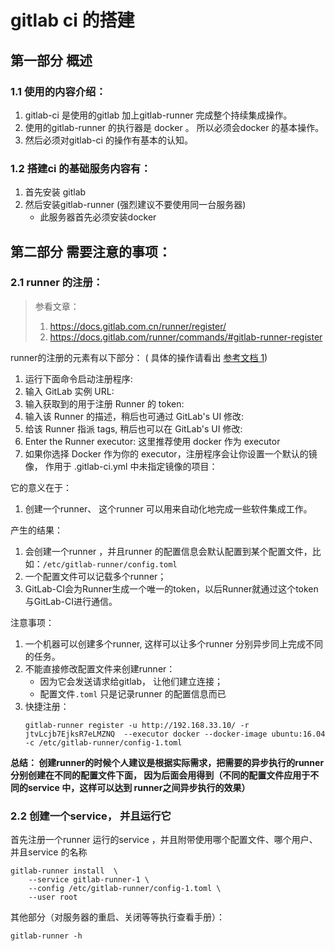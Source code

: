 # gitlab ci 的搭建

## 第一部分 概述
### 1.1 使用的内容介绍：
1. gitlab-ci 是使用的gitlab  加上gitlab-runner 完成整个持续集成操作。
2. 使用的gitlab-runner 的执行器是 docker 。 所以必须会docker 的基本操作。
3. 然后必须对gitlab-ci 的操作有基本的认知。

### 1.2 搭建ci 的基础服务内容有：
1. 首先安装 gitlab 
2. 然后安装gitlab-runner (强烈建议不要使用同一台服务器)
    * 此服务器首先必须安装docker 
    
## 第二部分 需要注意的事项：
### 2.1 runner 的注册：
> 参看文章： 
> 1. https://docs.gitlab.com.cn/runner/register/
> 2. https://docs.gitlab.com/runner/commands/#gitlab-runner-register

runner的注册的元素有以下部分： ( 具体的操作请看出 [参考文档 1](https://docs.gitlab.com.cn/runner/register/))
1. 运行下面命令启动注册程序:
2. 输入 GitLab 实例 URL:
3. 输入获取到的用于注册 Runner 的 token:
4. 输入该 Runner 的描述，稍后也可通过 GitLab's UI 修改:
5. 给该 Runner 指派 tags, 稍后也可以在 GitLab's UI 修改:
6. Enter the Runner executor: 这里推荐使用 docker 作为 executor
7. 如果你选择 Docker 作为你的 executor，注册程序会让你设置一个默认的镜像， 作用于 .gitlab-ci.yml 中未指定镜像的项目：

它的意义在于：
1. 创建一个runner、 这个runner 可以用来自动化地完成一些软件集成工作。

产生的结果：
1. 会创建一个runner ，并且runner 的配置信息会默认配置到某个配置文件，比如：`/etc/gitlab-runner/config.toml`
2. 一个配置文件可以记载多个runner；
3. GitLab-CI会为Runner生成一个唯一的token，以后Runner就通过这个token与GitLab-CI进行通信。

注意事项：
1. 一个机器可以创建多个runner, 这样可以让多个runner 分别异步同上完成不同的任务。
2. 不能直接修改配置文件来创建runner：
    * 因为它会发送请求给gitlab， 让他们建立连接；
    * 配置文件`.toml` 只是记录runner 的配置信息而已
3. 快捷注册：
    ```
    gitlab-runner register -u http://192.168.33.10/ -r jtvLcjb7EjksR7eLMZNQ  --executor docker --docker-image ubuntu:16.04  -c /etc/gitlab-runner/config-1.toml
    ```

**总结： 创建runner的时候个人建议是根据实际需求，把需要的异步执行的runner 分别创建在不同的配置文件下面， 因为后面会用得到（不同的配置文件应用于不同的service 中，这样可以达到 runner之间异步执行的效果）**

### 2.2 创建一个service， 并且运行它
首先注册一个runner 运行的service ，并且附带使用哪个配置文件、哪个用户、并且service 的名称 
```
gitlab-runner install  \
    --service gitlab-runner-1 \
    --config /etc/gitlab-runner/config-1.toml \
    --user root
```

其他部分（对服务器的重启、关闭等等执行查看手册）：
```
gitlab-runner -h
```